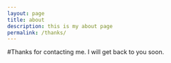 ```yaml
---
layout: page
title: about
description: this is my about page
permalink: /thanks/
---
```

#Thanks for contacting me.
I will get back to you soon.